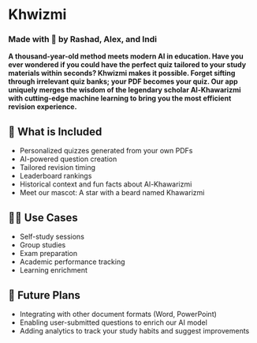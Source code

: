 # Khwizmi
### Made with 🤍 by Rashad, Alex, and Indi

**A thousand-year-old method meets modern AI in education. Have you ever wondered if you could have the perfect quiz tailored to your study materials within seconds? Khwizmi makes it possible. Forget sifting through irrelevant quiz banks; your PDF becomes your quiz. Our app uniquely merges the wisdom of the legendary scholar Al-Khawarizmi with cutting-edge machine learning to bring you the most efficient revision experience.**


## 💫 What is Included
- Personalized quizzes generated from your own PDFs
- AI-powered question creation
- Tailored revision timing
- Leaderboard rankings
- Historical context and fun facts about Al-Khawarizmi
- Meet our mascot: A star with a beard named Khawarizmi

## 🧑‍💻 Use Cases
- Self-study sessions
- Group studies
- Exam preparation
- Academic performance tracking
- Learning enrichment

## 🔮 Future Plans
- Integrating with other document formats (Word, PowerPoint)
- Enabling user-submitted questions to enrich our AI model
- Adding analytics to track your study habits and suggest improvements